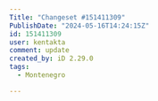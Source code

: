 ```yaml
---
Title: "Changeset #151411309"
PublishDate: "2024-05-16T14:24:15Z"
id: 151411309
user: kentakta
comment: update
created_by: iD 2.29.0
tags:
  - Montenegro

---
```

